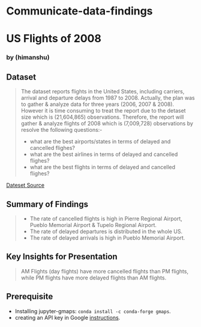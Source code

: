 # Communicate-data-findings

# US Flights of 2008
### by (himanshu)


## Dataset
> The dataset reports flights in the United States, including carriers, arrival and departure delays from 1987 to 2008. Actually, the plan was to gather & analyze data for three years (2006, 2007 & 2008). However it is time consuming to treat the report due to the detaset size which is (21,604,865) observations. Therefore, the report will gather & analyze flights of 2008 which is (7,009,728) observations by resolve the following questions:-
> - what are the best airports/states in terms of delayed and cancelled flighes?
> - what are the best airlines in terms of delayed and cancelled flighes?
> - what are the best flights in terms of delayed and cancelled flighes?  

[Dateset Source](http://stat-computing.org/dataexpo/2009/the-data.html)



## Summary of Findings
> - The rate of cancelled flights is high in Pierre Regional Airport, Pueblo Memorial Airport & Tupelo Regional Airport.
> - The rate of delayed departures is distributed in the whole US.
> - The rate of delayed arrivals is high in Pueblo Memorial Airport.


## Key Insights for Presentation
> AM Flights (day flights) have more cancelled flights than PM flights, while PM flights have more delayed flights than AM flights.


## Prerequisite
- Installing jupyter-gmaps: `conda install -c conda-forge gmaps`.
- creating an API key in Google [instructions](https://console.developers.google.com/flows/enableapi?apiid=maps_backend,geocoding_backend,directions_backend,distance_matrix_backend,elevation_backend&keyType=CLIENT_SIDE&reusekey=true).
